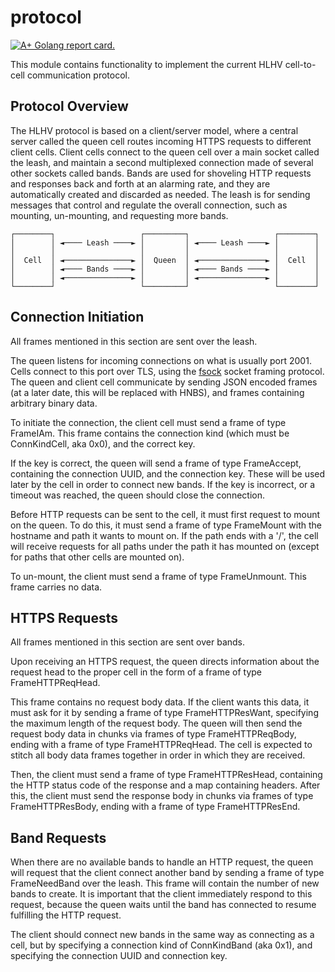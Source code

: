 # protocol

[![A+ Golang report card.](https://img.shields.io/badge/go%20report-A+-brightgreen.svg?style=flat)](https://goreportcard.com/report/github.com/hlhv/protocol)

This module contains functionality to implement the current HLHV cell-to-cell
communication protocol.

## Protocol Overview

The HLHV protocol is based on a client/server model, where a central server
called the queen cell routes incoming HTTPS requests to different client cells.
Client cells connect to the queen cell over a main socket called the leash, and
maintain a second multiplexed connection made of several other sockets called
bands. Bands are used for shoveling HTTP requests and responses back and forth
at an alarming rate, and they are automatically created and discarded as needed.
The leash is for sending messages that control and regulate the overall
connection, such as mounting, un-mounting, and requesting more bands.

```
┌────────┐                   ┌─────────┐                   ┌────────┐
│        │ ◄──── Leash ────► │         │ ◄──── Leash ────► │        │
│        │                   │         │                   │        │
│  Cell  │ ◄───────────────► │  Queen  │ ◄───────────────► │  Cell  │
│        │ ◄──── Bands ────► │         │ ◄──── Bands ────► │        │
│        │ ◄───────────────► │         │ ◄───────────────► │        │
└────────┘                   └─────────┘                   └────────┘
```

## Connection Initiation

All frames mentioned in this section are sent over the leash.

The queen listens for incoming connections on what is usually port 2001. Cells
connect to this port over TLS, using the [fsock](https://github.com/hlhv/fsock)
socket framing protocol. The queen and client cell communicate by sending JSON
encoded frames (at a later date, this will be replaced with HNBS), and frames
containing arbitrary binary data.

To initiate the connection, the client cell must send a frame of type FrameIAm.
This frame contains the connection kind (which must be ConnKindCell, aka 0x0),
and the correct key.

If the key is correct, the queen will send a frame of type FrameAccept,
containing the connection UUID, and the connection key. These will be used later
by the cell in order to connect new bands. If the key is incorrect, or a timeout
was reached, the queen should close the connection.

Before HTTP requests can be sent to the cell, it must first request to mount on
the queen. To do this, it must send a frame of type FrameMount with the hostname
and path it wants to mount on. If the path ends with a '/', the cell will
receive requests for all paths under the path it has mounted on (except for
paths that other cells are mounted on).

To un-mount, the client must send a frame of type FrameUnmount. This frame
carries no data.

## HTTPS Requests

All frames mentioned in this section are sent over bands.

Upon receiving an HTTPS request, the queen directs information about the request
head to the proper cell in the form of a frame of type FrameHTTPReqHead.

This frame contains no request body data. If the client wants this data, it must
ask for it by sending a frame of type FrameHTTPResWant, specifying the maximum
length of the request body. The queen will then send the request body data in
chunks via frames of type FrameHTTPReqBody, ending with a frame of type
FrameHTTPReqHead. The cell is expected to stitch all body data frames together
in order in which they are received.

Then, the client must send a frame of type FrameHTTPResHead, containing the HTTP
status code of the response and a map containing headers. After this, the client
must send the response body in chunks via frames of type FrameHTTPResBody,
ending with a frame of type FrameHTTPResEnd.

## Band Requests

When there are no available bands to handle an HTTP request, the queen will
request that the client connect another band by sending a frame of type
FrameNeedBand over the leash. This frame will contain the number of new bands to
create. It is important that the client immediately respond to this request,
because the queen waits until the band has connected to resume fulfilling the
HTTP request.

The client should connect new bands in the same way as connecting as a cell,
but by specifying a connection kind of ConnKindBand (aka 0x1), and specifying
the connection UUID and connection key.
